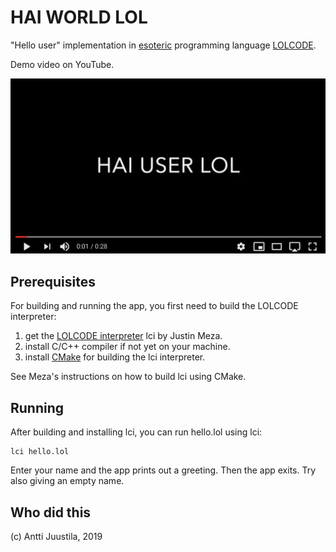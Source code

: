 # HAI WORLD LOL

"Hello user" implementation in [esoteric](https://en.wikipedia.org/wiki/Esoteric_programming_language) programming language [LOLCODE](http://www.lolcode.org).

Demo video on YouTube.

[ ![LOL Demo video in YouTube](YouTubeLOLScreen.png)](https://www.youtube.com/watch?v=PxpiBOY9eOw)


## Prerequisites

For building and running the app, you first need to build the LOLCODE interpreter:

1. get the [LOLCODE interpreter](https://github.com/justinmeza/lci) lci by Justin Meza.
2. install C/C++ compiler if not yet on your machine.
3. install [CMake](https://cmake.org) for building the lci interpreter.

See Meza's instructions on how to build lci using CMake.

## Running 

After building and installing lci, you can run hello.lol using lci:

```
lci hello.lol
```
Enter your name and the app prints out a greeting. Then the app exits.  Try also giving an empty name.

## Who did this

(c) Antti Juustila, 2019

